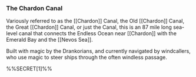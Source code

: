 ### The Chardon Canal

Variously referred to as the [[Chardon]] Canal, the Old [[Chardon]] Canal, the Great [[Chardon]] Canal, or just the Canal, this is an 87 mile long sea-level canal that connects the Endless Ocean near [[Chardon]] with the Emerald Bay and the [[Nevos Sea]]. 

Built with magic by the Drankorians, and currently navigated by windcallers, who use magic to steer ships through the often windless passage. 

%%SECRET[1]%%
